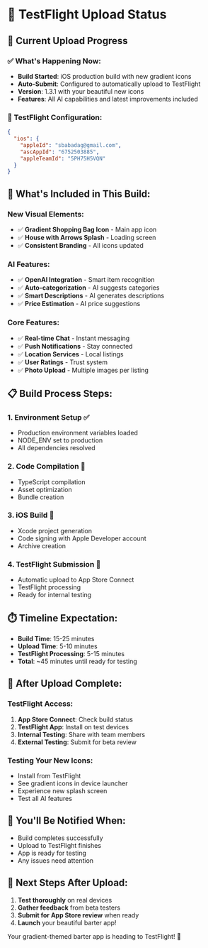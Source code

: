 # 🚀 TestFlight Upload Status

## 📱 Current Upload Progress

### ✅ What's Happening Now:
- **Build Started**: iOS production build with new gradient icons
- **Auto-Submit**: Configured to automatically upload to TestFlight
- **Version**: 1.3.1 with your beautiful new icons
- **Features**: All AI capabilities and latest improvements included

### 🎯 TestFlight Configuration:
```json
{
  "ios": {
    "appleId": "sbabadag@gmail.com",
    "ascAppId": "6752503885", 
    "appleTeamId": "5PH75H5VQN"
  }
}
```

## 🎨 What's Included in This Build:

### New Visual Elements:
- ✅ **Gradient Shopping Bag Icon** - Main app icon
- ✅ **House with Arrows Splash** - Loading screen
- ✅ **Consistent Branding** - All icons updated

### AI Features:
- ✅ **OpenAI Integration** - Smart item recognition
- ✅ **Auto-categorization** - AI suggests categories
- ✅ **Smart Descriptions** - AI generates descriptions
- ✅ **Price Estimation** - AI price suggestions

### Core Features:
- ✅ **Real-time Chat** - Instant messaging
- ✅ **Push Notifications** - Stay connected
- ✅ **Location Services** - Local listings
- ✅ **User Ratings** - Trust system
- ✅ **Photo Upload** - Multiple images per listing

## 📋 Build Process Steps:

### 1. Environment Setup ✅
- Production environment variables loaded
- NODE_ENV set to production
- All dependencies resolved

### 2. Code Compilation 🔄
- TypeScript compilation
- Asset optimization
- Bundle creation

### 3. iOS Build 🔄
- Xcode project generation
- Code signing with Apple Developer account
- Archive creation

### 4. TestFlight Submission 🔄
- Automatic upload to App Store Connect
- TestFlight processing
- Ready for internal testing

## ⏱️ Timeline Expectation:
- **Build Time**: 15-25 minutes
- **Upload Time**: 5-10 minutes  
- **TestFlight Processing**: 5-15 minutes
- **Total**: ~45 minutes until ready for testing

## 📱 After Upload Complete:

### TestFlight Access:
1. **App Store Connect**: Check build status
2. **TestFlight App**: Install on test devices
3. **Internal Testing**: Share with team members
4. **External Testing**: Submit for beta review

### Testing Your New Icons:
- Install from TestFlight
- See gradient icons in device launcher
- Experience new splash screen
- Test all AI features

## 🔔 You'll Be Notified When:
- Build completes successfully
- Upload to TestFlight finishes
- App is ready for testing
- Any issues need attention

## 🎯 Next Steps After Upload:
1. **Test thoroughly** on real devices
2. **Gather feedback** from beta testers  
3. **Submit for App Store review** when ready
4. **Launch** your beautiful barter app!

Your gradient-themed barter app is heading to TestFlight! 🎉